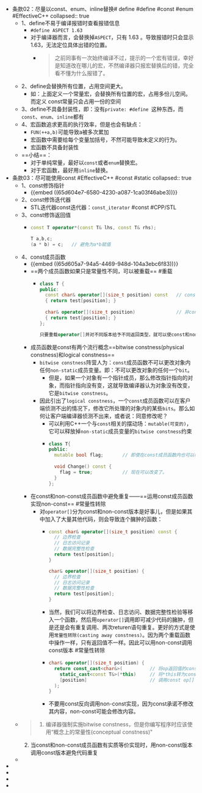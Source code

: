- 条款02：尽量以const、enum、inline替换# define #define #const #enum #EffectiveC++
  collapsed:: true
	- 1、define不易于编译报错时查看报错信息
		- `#define ASPECT 1.63`
		- 对于编译器而言，会替换掉`ASPECT`，只有 1.63 。导致报错时只会显示1.63，无法定位具体出错的位置。
			- > 之前同事有一次始终编译不过，提示的一个宏有错误，幸好是知道改在哪儿的宏，不然编译器只报宏替换后的错，完全看不懂为什么报错了。
	- 2、define会替换所有位置，占用空间更大。
		- 如：上面定义一个常量宏，会替换所有位置的宏，占用多份儿空间。而定义 const常量只会占用一份的空间
	- 3、define不具备封装性，即：没有`private: #define `这种东西，而`const`、`enum`、`inline`都有
	- 4、宏函数追求更高的执行效率，但是也会有缺点：
		- `FUN(++a,b)`可能导致a被多次累加
		- 宏函数中需要给每个变量加括号，不然可能导致未定义的行为。
		- 宏函数不具备封装性
	- ==小结==：
		- 对于单纯常量，最好以`const`或者`enum`替换宏。
		- 对于宏函数，最好用`inline`替换。
- 条款03：尽可能使用const #EffectiveC++ #const #static
  collapsed:: true
	- 1、const修饰指针
		- {{embed ((65d604e7-6580-4230-a087-1ca03f46abe3))}}
	- 2、const修饰迭代器
		- STL迭代器const迭代器：`const_iterator` #const #CPP/STL
	- 3、const修饰返回值
		- ```cpp
		  const T operator*(const T& lhs, const T& rhs);
		  
		  T a,b,c;
		  (a * b) = c;   // 避免为a*b赋值
		  ```
	- 4、const成员函数
		- {{embed ((65d605a7-94a5-4469-948d-104a3ebc6f83))}}
		- ==两个成员函数如果只是常量性不同，可以被重载== #重载
			- ```cpp
			  class T {
			  public:
			    const char& operator[](size_t position) const   // const常量会调用
			    { return test[position]; }
			    
			    char& operator[](size_t position)               // 非const常量会调用
			    { return test[position]; }
			  };
			  
			  只要重载operator[]并对不同版本给予不同返回类型，就可以使const和non-const获得不同的处理。
			  ```
		- 成员函数是const有两个流行概念==bitwise constness(physical constness)和logical constness==
			- `bitwise constness`阵营人为：`const`成员函数不可以更改对象内任何`non-static`成员变量。即：不可以更改对象的任何一个`bit`。
				- 但是，如果一个对象有一个指针成员，那么修改指针指向的对象，而指针指向没有变，这就导致编译器认为对象没有改变，它是`bitwise constness`。
			- 因此引出了`logical constness`，一个`const`成员函数可以在客户端侦测不出的情况下，修改它所处理的对象内的某些`bits`。那么如何让客户端编译器侦测不出来，或者说：同意修改呢？
				- 可以利用C++一个与`const`相关的摆动场：`mutable(可变的)`，它可以释放掉`non-static`成员变量的`bitwise constness`约束
				- ```cpp
				  class T{
				  public:
				    mutable bool flag;       // 即使在const成员函数内也可以改变
				    
				    void Change() const {
				      flag = true;           // 现在可以改变了。
				    }
				  };
				  ```
		- 在const和non-const成员函数中避免重复——==运用const成员函数实现non-const== #常量性转除
			- 对`operator[]`分为const和non-const版本是好事儿，但是如果其中加入了大量其他代码，则会导致连个臃肿的函数：
				- ```cpp
				  const char& operator[](size_t position) const {
				    // 边界检查
				    // 日志访问记录
				    // 数据完整性检查
				    return test[position];
				  }
				  
				  char& operator[](size_t position) {
				    // 边界检查
				    // 日志访问记录
				    // 数据完整性检查
				    return test[position];
				  }
				  ```
				- 当然，我们可以将边界检查、日志访问、数据完整性检验等移入一个函数，然后用`operator[]`调用即可减少代码的臃肿，但是还是会有重复调用、两次returen语句重复。更好的方式是使用`常量性转除(casting away constness)`。因为两个重载函数中操作一样，只有返回值不一样。因此可以用non-const调用const版本 #常量性转除
				- ```cpp
				  char& operator[](size_t position) {
				    return const_cast<char&>(          // 将op返回值的const移除。
				      static_cast<const T&>(*this)     // 将*this转为const对象
				      [position]                       // 调用const op[]
				    );
				  }
				  ```
				- 不要用const反向调用non-const实现，因为const承诺不修改其内容，non-const可能会修改内容。
	- > 1. 编译器强制实施bitwise constness，但是你编写程序时应该使用“概念上的常量性(conceptual constness)"
	  2. 当const和non-const成员函数有实质等价实现时，用non-const版本调用const版本避免代码重复
	-
-
-
-
-